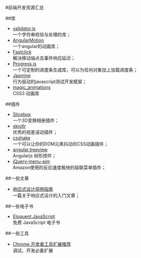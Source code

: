 #前端开发资源汇总

##库

+ [validator.js](https://github.com/chriso/validator.js)  
  一个字符串校验与处理的库；
+ [AngularMotion](http://mgcrea.github.io/angular-motion/)  
  一个angular的动画库；
+ [Fastclick](http://ftlabs.github.io/fastclick/)  
  解决移动端点击事件响应延迟；
+ [Progress.js](http://usablica.github.io/progress.js/)  
  一个可定制的进度条生成库，可以为任何对象加上加载进度条；
+ [Jasmine](http://jasmine.github.io/)  
  行为驱动的javascript测试开发框架；
+ [magic_animations](http://www.minimamente.com/example/magic_animations/)  
  CSS3 动画库

##插件

+ [Slicebox](https://github.com/codrops/Slicebox)  
  一个3D变换相册插件；
+ [skrollr](https://github.com/Prinzhorn/skrollr)  
  优秀的视差滚动插件；
+ [csshake](https://github.com/elrumordelaluz/csshake)  
  一个可以让你的DOM元素抖动的CSS动画插件；
+ [angular.treeview](https://github.com/eu81273/angular.treeview)  
  Angularjs 树形控件；
+ [jQuery-menu-aim](https://github.com/kamens/jQuery-menu-aim)  
  Amazon使用的反应速度极快的级联菜单插件；

##一些文章

+ [响应式设计简明指南](http://www.adamkaplan.me/grid/)  
  一篇关于响应式设计的入门文章；

##一些电子书

+ [Eloquent JavaScript](http://eloquentjavascript.net/2nd_edition/preview/)  
  免费 JavaScript 电子书

##一些工具

+ [Chrome 开发者工具扩展推荐](https://developers.google.com/chrome-developer-tools/docs/extensions-gallery)  
  调试、开发必备扩展
